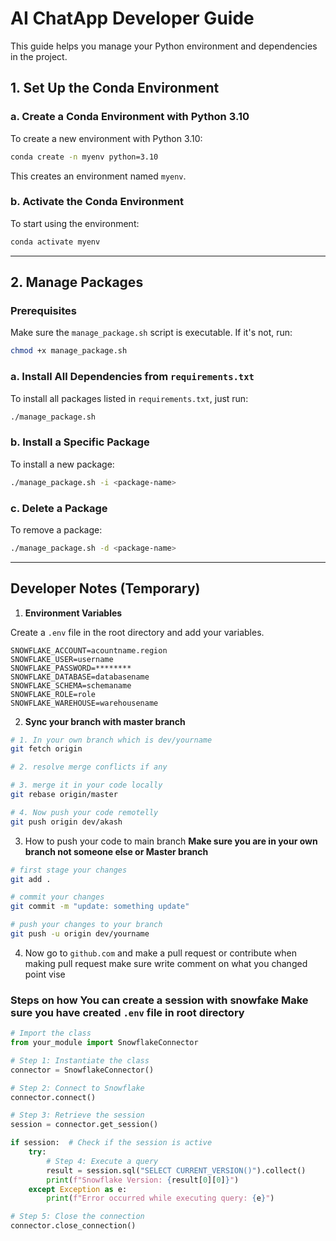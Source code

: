 # AI ChatApp Developer Guide

This guide helps you manage your Python environment and dependencies in the project.

## 1. Set Up the Conda Environment

### a. Create a Conda Environment with Python 3.10
To create a new environment with Python 3.10:
```bash
conda create -n myenv python=3.10
```
This creates an environment named `myenv`.

### b. Activate the Conda Environment
To start using the environment:
```bash
conda activate myenv
```
---

## 2. Manage Packages

### Prerequisites
Make sure the `manage_package.sh` script is executable. If it's not, run:
```bash
chmod +x manage_package.sh
```

### a. Install All Dependencies from `requirements.txt`
To install all packages listed in `requirements.txt`, just run:
```bash
./manage_package.sh
```

### b. Install a Specific Package
To install a new package:
```bash
./manage_package.sh -i <package-name>
```

### c. Delete a Package
To remove a package:
```bash
./manage_package.sh -d <package-name>
```

---

## Developer Notes (Temporary)

1. **Environment Variables**

Create a `.env` file in the root directory and add your variables.
```env
SNOWFLAKE_ACCOUNT=acountname.region
SNOWFLAKE_USER=username
SNOWFLAKE_PASSWORD=********
SNOWFLAKE_DATABASE=databasename
SNOWFLAKE_SCHEMA=schemaname
SNOWFLAKE_ROLE=role
SNOWFLAKE_WAREHOUSE=warehousename
```

2. **Sync your branch with master branch**
```bash
# 1. In your own branch which is dev/yourname
git fetch origin

# 2. resolve merge conflicts if any

# 3. merge it in your code locally
git rebase origin/master

# 4. Now push your code remotelly
git push origin dev/akash
```


3. How to push your code to main branch **Make sure you are in your own branch not someone else or Master branch**
```bash
# first stage your changes
git add .

# commit your changes
git commit -m "update: something update"

# push your changes to your branch
git push -u origin dev/yourname
```

4. Now go to `github.com` and make a pull request or contribute when making pull request make sure write comment on what you changed point vise

### Steps on how You can create a session with snowfake **Make sure you have created `.env` file in root directory**
```python
# Import the class
from your_module import SnowflakeConnector

# Step 1: Instantiate the class
connector = SnowflakeConnector()

# Step 2: Connect to Snowflake
connector.connect()

# Step 3: Retrieve the session
session = connector.get_session()

if session:  # Check if the session is active
    try:
        # Step 4: Execute a query
        result = session.sql("SELECT CURRENT_VERSION()").collect()
        print(f"Snowflake Version: {result[0][0]}")
    except Exception as e:
        print(f"Error occurred while executing query: {e}")

# Step 5: Close the connection
connector.close_connection()
```

